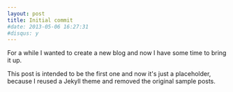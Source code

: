 ```yaml
---
layout: post
title: Initial commit
#date: 2013-05-06 16:27:31
#disqus: y
---
```

For a while I wanted to create a new blog and now I have some time
to bring it up.

This post is intended to be the first one and now it's just a placeholder, because I reused a Jekyll theme and removed the original sample
posts.

